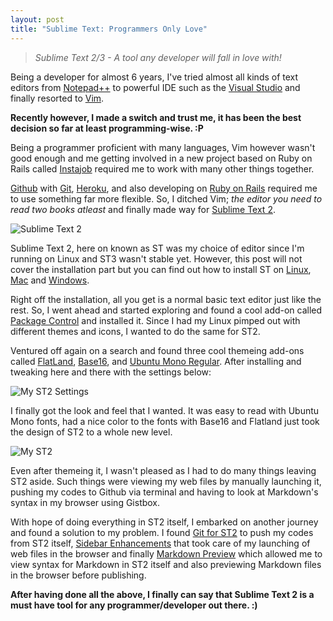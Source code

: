 ```yaml
---
layout: post
title: "Sublime Text: Programmers Only Love"
---
```


> *Sublime Text 2/3 - A tool any developer will fall in love with!*

Being a developer for almost 6 years, I've tried almost all kinds of text editors from [Notepad++][N++] to powerful IDE such as the [Visual Studio][VS] and finally resorted to [Vim][Vim].

**Recently however, I made a switch and trust me, it has been the best decision so far at least programming-wise. :P** 

Being a programmer proficient with many languages, Vim however wasn't good enough and me getting involved in a new project based on Ruby on Rails called [Instajob][IJ] required me to work with many other things together.

[Github][GH] with [Git][Git], [Heroku][Heroku], and also developing on [Ruby on Rails][Rails] required me to use something far more flexible. So, I ditched Vim; *the editor you need to read two books atleast* and finally made way for [Sublime Text 2][ST2].

![Sublime Text 2](https://www.sublimetext.com/screenshots/alpha_goto_anything2_large.png)

Sublime Text 2, here on known as ST was my choice of editor since I'm running on Linux and ST3 wasn't stable yet. However, this post will not cover the installation part but you can find out how to install ST on [Linux][Linux], [Mac][Mac] and [Windows][Windows].

Right off the installation, all you get is a normal basic text editor just like the rest. So, I went ahead and started exploring and found a cool add-on called [Package Control][PC] and installed it. Since I had my Linux pimped out with different themes and icons, I wanted to do the same for ST2.

Ventured off again on a search and found three cool themeing add-ons called [FlatLand][FL], [Base16][B16], and [Ubuntu Mono Regular][UMR]. After installing and tweaking here and there with the settings below:

![My ST2 Settings](http://i.imgur.com/voLI5Fk.png)

I finally got the look and feel that I wanted. It was easy to read with Ubuntu Mono fonts, had a nice color to the fonts with Base16 and Flatland just took the design of ST2 to a whole new level.

![My ST2](http://i.imgur.com/tjGxUjT.png)

Even after themeing it, I wasn't pleased as I had to do many things leaving ST2 aside. Such things were viewing my web files by manually launching it, pushing my codes to Github via terminal and having to look at Markdown's syntax in my browser using Gistbox.

With hope of doing everything in ST2 itself, I embarked on another journey and found a solution to my problem. I found [Git for ST2][Git4ST2] to push my codes from ST2 itself, [Sidebar Enhancements][SE] that took care of my launching of web files in the browser and finally [Markdown Preview][MP] which allowed me to view syntax for Markdown in ST2 itself and also previewing Markdown files in the browser before publishing.

**After having done all the above, I finally can say that Sublime Text 2 is a must have tool for any programmer/developer out there. :)**

[N++]: http://notepad-plus-plus.org/ "Notepad++"
[VS]: https://www.microsoft.com/visualstudio/eng "Visual Studio"
[Vim]: http://www.vim.org/ "Vim"
[IJ]: http://instajob.io/ "Instajob"
[GH]: https://github.com/ "Github"
[Git]: http://git-scm.com/ "Git"
[Heroku]: https://heroku.com/ "Heroku"
[Rails]: http://rubyonrails.org/ "Rails"
[ST2]: https://www.sublimetext.com/2 "Sublime Text 2"
[Linux]: http://www.codeproject.com/Articles/582849/InstallingplusSublimeplusTextplus2plusonplusLinuxp "Installing ST on Linux"
[Mac]: http://installfest.railsbridge.org/installfest/install_sublime_text_2_for_mac "Installing ST on Mac"
[Windows]: https://www.youtube.com/watch?v=KRnrovUSNtg "Installing ST on Windows"
[PC]: https://sublime.wbond.net/ "Package Control"
[FL]: https://github.com/thinkpixellab/flatland
[B16]: https://github.com/chriskempson/base16-textmate
[UMR]: http://font.ubuntu.com/
[Git4ST2]: https://github.com/kemayo/sublime-git
[SE]: https://github.com/titoBouzout/SideBarEnhancements
[MP]: https://github.com/revolunet/sublimetext-markdown-preview
